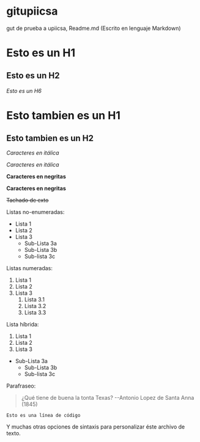 # gitupiicsa
gut de prueba a upiicsa, Readme.md (Escrito en lenguaje Markdown)

# Esto es un H1
## Esto es un H2
###### Esto es un H6

Esto tambien es un H1
==================

Esto tambien es un H2
------------------

*Caracteres en itálica*

_Caracteres en itálica_

**Caracteres en negritas**

__Caracteres en negritas__

~~Tachado de exto~~

Listas no-enumeradas:
*  Lista 1
*  Lista 2
*  Lista 3
    *  Sub-Lista 3a
    *  Sub-Lista 3b
    *  Sub-lista 3c
    
Listas numeradas:
1.  Lista 1
2.  Lista 2
3.  Lista 3
    1.  Lista 3.1
    2.  Lista 3.2
    3.  Lista 3.3
    
Lista híbrida:
1.  Lista 1
2.  Lista 2
3.  Lista 3
 *  Sub-Lista 3a
    *  Sub-Lista 3b
    *  Sub-lista 3c

Parafraseo:
> ¿Qué tiene de buena la tonta Texas? 
>   --Antonio Lopez de Santa Anna (1845)

```
Esto es una línea de código
```

Y muchas otras opciones de sintaxis para personalizar éste archivo de texto.
